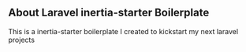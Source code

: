 
## About Laravel inertia-starter Boilerplate

This is a inertia-starter boilerplate I created to kickstart my next laravel projects